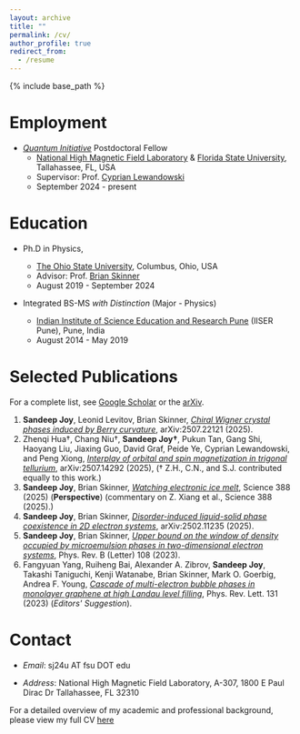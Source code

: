 ```yaml
---
layout: archive
title: ""
permalink: /cv/
author_profile: true
redirect_from:
  - /resume
---
```


{% include base_path %}

Employment
======
* *[Quantum Initiative](https://quantum.fsu.edu)* Postdoctoral Fellow
  * [National High Magnetic Field Laboratory](https://nationalmaglab.org) & [Florida State University](https://physics.fsu.edu), Tallahassee, FL, USA
  * Supervisor: Prof. [Cyprian Lewandowski](https://physics.fsu.edu/person/cyprian-lewandowski)
  * September 2024 - present

Education
======
* Ph.D in Physics,
  * [The Ohio State University](https://physics.osu.edu), Columbus, Ohio, USA 
  * Advisor: Prof. [Brian Skinner](https://sites.google.com/view/skinner-physics)
  * August 2019 - September 2024
    
* Integrated BS-MS *with Distinction* (Major - Physics)
  * [Indian Institute of Science Education and Research Pune](http://www.iiserpune.ac.in) (IISER Pune), Pune, India 
  * August 2014 - May 2019


Selected Publications
======

 <!--Showing publications since 2023.-->

For a complete list, see [Google Scholar](https://scholar.google.ca/citations?user=3eANUVAAAAAJ&hl=en&oi=ao) or the [arXiv](https://arxiv.org/search/?query=Joy%2C+Sandeep&searchtype=all&source=header).



1. **Sandeep Joy**, Leonid Levitov, Brian Skinner, *[Chiral Wigner crystal phases induced by Berry curvature](https://arxiv.org/abs/2507.22121)*, arXiv:2507.22121 (2025).
2.  Zhenqi Hua†, Chang Niu†, **Sandeep Joy†**, Pukun Tan, Gang Shi, Haoyang Liu, Jiaxing Guo, David Graf, Peide Ye, Cyprian Lewandowski, and Peng Xiong, *[Interplay of orbital and spin magnetization in trigonal tellurium](https://arxiv.org/abs/2507.14292)*, arXiv:2507.14292 (2025), († Z.H., C.N., and S.J. contributed equally to this work.)
3. **Sandeep Joy**, Brian Skinner, *[Watching electronic ice melt](https://www.science.org/doi/10.1126/science.adx5775)*, Science 388 (2025)  (**Perspective**) (commentary on Z. Xiang et al., Science 388 (2025).)
4. **Sandeep Joy**, Brian Skinner, *[Disorder-induced liquid-solid phase coexistence in 2D electron systems](https://arxiv.org/abs/2502.11235)*, arXiv:2502.11235 (2025).
5. **Sandeep Joy**, Brian Skinner, *[Upper bound on the window of density occupied by microemulsion phases in two-dimensional electron systems](https://journals.aps.org/prb/abstract/10.1103/PhysRevB.108.L241110)*, Phys. Rev. B (Letter) 108 (2023).
6.  Fangyuan Yang, Ruiheng Bai, Alexander A. Zibrov, **Sandeep Joy**, Takashi Taniguchi, Kenji Watanabe, Brian Skinner, Mark O. Goerbig, Andrea F. Young, *[Cascade of multi-electron bubble phases in monolayer graphene at high Landau level filling](https://journals.aps.org/prl/abstract/10.1103/PhysRevLett.131.226501)*, Phys. Rev. Lett. 131 (2023) (*Editors' Suggestion*).


Contact
======

* *Email*: sj24u AT fsu DOT edu

* *Address*: National High Magnetic Field Laboratory, A-307, 1800 E Paul Dirac Dr Tallahassee, FL 32310


For a detailed overview of my academic and professional background, please view my full CV [here](https://sandeep-joy.github.io/files/CV_SJ_Updated_08_07_2025.pdf)



